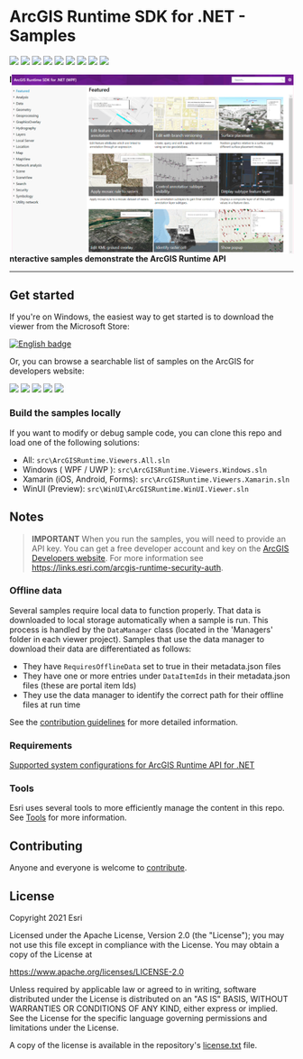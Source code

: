 # ArcGIS Runtime SDK for .NET - Samples

<a href="https://developers.arcgis.com"><img src="https://img.shields.io/badge/ArcGIS%20Developers%20Home-633b9b?style=flat-square" /></a> <a href="https://developers.arcgis.com/net/"><img src="https://img.shields.io/badge/Documentation-633b9b?style=flat-square" /></a>
<a href="https://developers.arcgis.com/documentation/mapping-apis-and-services/tutorials/"><img src="https://img.shields.io/badge/Tutorials-633b9b?style=flat-square" /></a>
<a href=""><img src="https://img.shields.io/badge/Samples-black?style=flat-square" /></a>
<a href="https://github.com/Esri/arcgis-runtime-demos-dotnet"><img src="https://img.shields.io/badge/Demos-633b9b?style=flat-square" /></a>
<a href="https://github.com/esri/arcgis-toolkit-dotnet"><img src="https://img.shields.io/badge/Toolkit-633b9b?style=flat-square" /></a>
<a href="https://github.com/Esri/arcgis-runtime-templates-dotnet"><img src="https://img.shields.io/badge/Templates-633b9b?style=flat-square&logo=visualstudio&labelColor=gray" /></a> <a href="https://www.nuget.org/profiles/Esri_Inc"><img src="https://img.shields.io/badge/NuGet-633b9b?style=flat-square&logo=nuget&labelColor=gray" /></a> <a href="https://community.esri.com/t5/arcgis-runtime-sdks/ct-p/arcgis-runtime-sdks"><img src="https://img.shields.io/badge/🙋-Get%20help%20in%20Esri%20Community-633b9b?style=flat-square" /></a>

<img src="./doc/readme_screenshot.png" width="500px" align="right" />

**Interactive samples demonstrate the ArcGIS Runtime API**

<hr />

## Get started

If you're on Windows, the easiest way to get started is to download the viewer from the Microsoft Store:

<a href='//www.microsoft.com/store/apps/9mtp5013343h?cid=storebadge&ocid=badge'><img src='https://developer.microsoft.com/store/badges/images/English_get-it-from-MS.png' alt='English badge' width="125" /></a>

Or, you can browse a searchable list of samples on the ArcGIS for developers website:

<a href="https://developers.arcgis.com/net/android/sample-code/"><img src="https://img.shields.io/badge/Xamarin.Android-3ddc84?style=flat-square&labelColor=gray&logo=android" /></a> <a href="https://developers.arcgis.com/net/ios/sample-code/"><img src="https://img.shields.io/badge/Xamarin.iOS-black?style=flat-square&labelColor=gray&logo=ios" /></a>
<a href="https://developers.arcgis.com/net/forms/sample-code/"><img src="https://img.shields.io/badge/Xamarin.Forms-3498db?style=flat-square&labelColor=gray&logo=Xamarin" /></a>
<a href="https://developers.arcgis.com/net/wpf/sample-code/"><img src="https://img.shields.io/badge/WPF-0078d6?style=flat-square&labelColor=gray&logo=windowsxp" /></a>
<a href="https://developers.arcgis.com/net/uwp/sample-code/"><img src="https://img.shields.io/badge/UWP-0078d6?style=flat-square&labelColor=gray&logo=windows" /></a>

### Build the samples locally

If you want to modify or debug sample code, you can clone this repo and load one of the following solutions:

- All: `src\ArcGISRuntime.Viewers.All.sln`
- Windows ( WPF / UWP ): `src\ArcGISRuntime.Viewers.Windows.sln`
- Xamarin (iOS, Android, Forms): `src\ArcGISRuntime.Viewers.Xamarin.sln`
- WinUI (Preview): `src\WinUI\ArcGISRuntime.WinUI.Viewer.sln`

## Notes

> **IMPORTANT** When you run the samples, you will need to provide an API key. You can get a free developer account and key on the [ArcGIS Developers website](developers.arcgis.com). For more information see https://links.esri.com/arcgis-runtime-security-auth.

### Offline data

Several samples require local data to function properly. That data is downloaded to local storage automatically when a sample is run.
This process is handled by the `DataManager` class (located in the 'Managers' folder in each viewer project). Samples
that use the data manager to download their data are differentiated as follows:

- They have `RequiresOfflineData` set to true in their metadata.json files
- They have one or more entries under `DataItemIds` in their metadata.json files (these are portal item Ids)
- They use the data manager to identify the correct path for their offline files at run time

See the [contribution guidelines](https://github.com/Esri/arcgis-runtime-samples-dotnet/wiki/Contributing) for more detailed information.

### Requirements

[Supported system configurations for ArcGIS Runtime API for .NET](https://developers.arcgis.com/net/reference/system-requirements/)

### Tools

Esri uses several tools to more efficiently manage the content in this repo. See [Tools](tools/readme.md) for more information.

## Contributing

Anyone and everyone is welcome to [contribute](https://github.com/Esri/arcgis-runtime-samples-dotnet/wiki/Contributing).

## License

Copyright 2021 Esri

Licensed under the Apache License, Version 2.0 (the "License");
you may not use this file except in compliance with the License.
You may obtain a copy of the License at

https://www.apache.org/licenses/LICENSE-2.0

Unless required by applicable law or agreed to in writing, software
distributed under the License is distributed on an "AS IS" BASIS,
WITHOUT WARRANTIES OR CONDITIONS OF ANY KIND, either express or implied.
See the License for the specific language governing permissions and
limitations under the License.

A copy of the license is available in the repository's [license.txt](/license.txt) file.